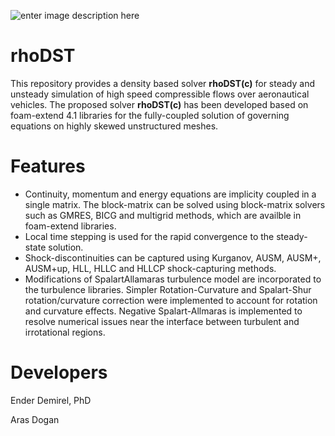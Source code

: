 ![enter image description here](https://user-images.githubusercontent.com/30440239/129488825-eb1f5388-fe71-45bf-9f60-6a9d69466836.jpg)

# rhoDST
This repository provides a density based solver **rhoDST(c)** for steady and unsteady simulation of high speed compressible flows over aeronautical vehicles. The proposed solver **rhoDST(c)** has been developed based on  foam-extend 4.1  libraries for the fully-coupled solution of governing equations on highly skewed unstructured meshes. 
 

# Features

 - Continuity, momentum and energy equations are implicity coupled in a single matrix.  The block-matrix can be solved using block-matrix solvers such as GMRES, BICG and multigrid methods, which are availble in foam-extend libraries. 
 - Local time stepping is used for the rapid convergence to the steady-state solution. 
 - Shock-discontinuities can be captured using Kurganov, AUSM, AUSM+, AUSM+up, HLL, HLLC and HLLCP shock-capturing methods. 
 - Modifications of SpalartAllamaras turbulence model are incorporated to the turbulence libraries. Simpler Rotation-Curvature and Spalart-Shur rotation/curvature correction were implemented to account for rotation and curvature effects.  Negative Spalart-Allmaras is implemented to resolve numerical issues near the interface between turbulent and irrotational regions. 
 

# Developers

Ender Demirel, PhD

Aras Dogan


